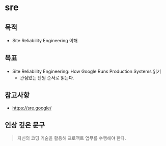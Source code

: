 # sre

## 목적
- Site Reliability Engineering 이해

## 목표
- Site Reliability Engineering: How Google Runs Production Systems 읽기
  - 관심있는 단원 순서로 읽는다.

## 참고사항
- https://sre.google/

## 인상 깊은 문구
> 자신의 코딩 기술을 활용해 프로젝트 업무를 수행해야 한다.